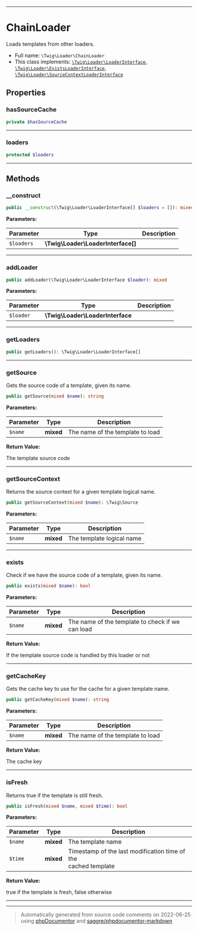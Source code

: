 ***

# ChainLoader

Loads templates from other loaders.



* Full name: `\Twig\Loader\ChainLoader`
* This class implements:
[`\Twig\Loader\LoaderInterface`](./LoaderInterface.md), [`\Twig\Loader\ExistsLoaderInterface`](./ExistsLoaderInterface.md), [`\Twig\Loader\SourceContextLoaderInterface`](./SourceContextLoaderInterface.md)



## Properties


### hasSourceCache



```php
private $hasSourceCache
```






***

### loaders



```php
protected $loaders
```






***

## Methods


### __construct



```php
public __construct(\Twig\Loader\LoaderInterface[] $loaders = []): mixed
```








**Parameters:**

| Parameter | Type | Description |
|-----------|------|-------------|
| `$loaders` | **\Twig\Loader\LoaderInterface[]** |  |




***

### addLoader



```php
public addLoader(\Twig\Loader\LoaderInterface $loader): mixed
```








**Parameters:**

| Parameter | Type | Description |
|-----------|------|-------------|
| `$loader` | **\Twig\Loader\LoaderInterface** |  |




***

### getLoaders



```php
public getLoaders(): \Twig\Loader\LoaderInterface[]
```











***

### getSource

Gets the source code of a template, given its name.

```php
public getSource(mixed $name): string
```








**Parameters:**

| Parameter | Type | Description |
|-----------|------|-------------|
| `$name` | **mixed** | The name of the template to load |


**Return Value:**

The template source code



***

### getSourceContext

Returns the source context for a given template logical name.

```php
public getSourceContext(mixed $name): \Twig\Source
```








**Parameters:**

| Parameter | Type | Description |
|-----------|------|-------------|
| `$name` | **mixed** | The template logical name |




***

### exists

Check if we have the source code of a template, given its name.

```php
public exists(mixed $name): bool
```








**Parameters:**

| Parameter | Type | Description |
|-----------|------|-------------|
| `$name` | **mixed** | The name of the template to check if we can load |


**Return Value:**

If the template source code is handled by this loader or not



***

### getCacheKey

Gets the cache key to use for the cache for a given template name.

```php
public getCacheKey(mixed $name): string
```








**Parameters:**

| Parameter | Type | Description |
|-----------|------|-------------|
| `$name` | **mixed** | The name of the template to load |


**Return Value:**

The cache key



***

### isFresh

Returns true if the template is still fresh.

```php
public isFresh(mixed $name, mixed $time): bool
```








**Parameters:**

| Parameter | Type | Description |
|-----------|------|-------------|
| `$name` | **mixed** | The template name |
| `$time` | **mixed** | Timestamp of the last modification time of the<br />cached template |


**Return Value:**

true if the template is fresh, false otherwise



***


***
> Automatically generated from source code comments on 2022-06-25 using [phpDocumentor](http://www.phpdoc.org/) and [saggre/phpdocumentor-markdown](https://github.com/Saggre/phpDocumentor-markdown)
